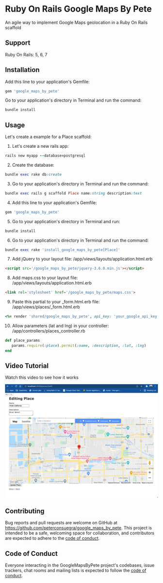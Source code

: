 # Ruby On Rails Google Maps By Pete

An agile way to implement Google Maps geolocation in a Ruby On Rails scaffold
## Support

Ruby On Rails: 5, 6, 7

## Installation

Add this line to your application's Gemfile:

```ruby
gem 'google_maps_by_pete'

```

Go to your application's directory in Terminal and run the command:
```ruby
bundle install
```


## Usage
Let's create a example for a Place scaffold:

1. Let's create a new rails app:

```ruby
rails new myapp --database=postgresql
```

2. Create the database:

```ruby
bundle exec rake db:create
```

3. Go to your application's directory in Terminal and run the command:

```ruby
bundle exec rails g scaffold Place name:string description:text
```

4. Add this line to your application's Gemfile:

```ruby
gem 'google_maps_by_pete'
```

5. Go to your application's directory in Terminal and run:

```ruby
bundle install
```

6. Go to your application's directory in Terminal and run the command:
```ruby
bundle exec rake 'install_google_maps_by_pete[Place]'
```
7. Add jQuery to your layout file: /app/views/layouts/application.html.erb
```html
<script src='/google_maps_by_pete/jquery-3.6.0.min.js'></script>
```
8. Add maps.css to your layout file: /app/views/layouts/application.html.erb
```html
<link rel='stylesheet' href='/google_maps_by_pete/maps.css'>
```
9. Paste this partial to your _form.html.erb file: /app/views/places/_form.html.erb

```ruby
<%= render 'shared/google_maps_by_pete', api_key: 'your_google_api_key',  height: '500px', center_map_on: {lat: 25.761681, lng: -80.191788}, model: place%>
```

10. Allow parameters (lat and lng) in your controller: /app/controllers/places_controller.rb

```ruby
def place_params
   params.require(:place).permit(:name, :description, :lat, :lng)
end
```

## Video Tutorial

Watch this video to see how it works

[![IMAGE ALT TEXT HERE](https://raw.githubusercontent.com/peterconsuegra/google_maps_by_pete/master/templates/MapsByPete.png)](https://www.youtube.com/watch?v=YCp1Yv2A4Dc)



## Contributing

Bug reports and pull requests are welcome on GitHub at https://github.com/peterconsuegra/google_maps_by_pete. This project is intended to be a safe, welcoming space for collaboration, and contributors are expected to adhere to the [code of conduct](https://github.com/peterconsuegra/google_maps_by_pete/blob/master/CODE_OF_CONDUCT.md).

## Code of Conduct

Everyone interacting in the GoogleMapsByPete project's codebases, issue trackers, chat rooms and mailing lists is expected to follow the [code of conduct](https://github.com/peterconsuegra/google_maps_by_pete/blob/master/CODE_OF_CONDUCT.md).
